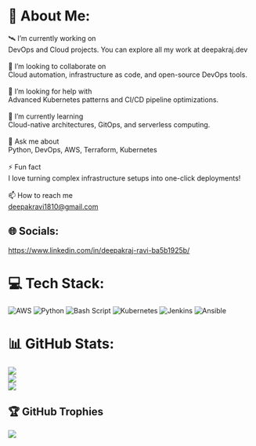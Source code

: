 # 💫 About Me:
🛰️ I’m currently working on<br>DevOps and Cloud projects. You can explore all my work at deepakraj.dev<br><br>🤝 I’m looking to collaborate on<br>Cloud automation, infrastructure as code, and open-source DevOps tools.<br><br>🧠 I’m looking for help with<br>Advanced Kubernetes patterns and CI/CD pipeline optimizations.<br><br>🌱 I’m currently learning<br>Cloud-native architectures, GitOps, and serverless computing.<br><br>💬 Ask me about<br>Python, DevOps, AWS, Terraform, Kubernetes<br><br>⚡ Fun fact<br>I love turning complex infrastructure setups into one-click deployments!<br><br>📫 How to reach me<br>deepakravi1810@gmail.com


## 🌐 Socials:
https://www.linkedin.com/in/deepakraj-ravi-ba5b1925b/ 

# 💻 Tech Stack:
![AWS](https://img.shields.io/badge/AWS-%23FF9900.svg?style=for-the-badge&logo=amazon-aws&logoColor=white) ![Python](https://img.shields.io/badge/python-3670A0?style=for-the-badge&logo=python&logoColor=ffdd54) ![Bash Script](https://img.shields.io/badge/bash_script-%23121011.svg?style=for-the-badge&logo=gnu-bash&logoColor=white) ![Kubernetes](https://img.shields.io/badge/kubernetes-%23326ce5.svg?style=for-the-badge&logo=kubernetes&logoColor=white) ![Jenkins](https://img.shields.io/badge/jenkins-%232C5263.svg?style=for-the-badge&logo=jenkins&logoColor=white) ![Ansible](https://img.shields.io/badge/ansible-%231A1918.svg?style=for-the-badge&logo=ansible&logoColor=white)
# 📊 GitHub Stats:
![](https://github-readme-stats.vercel.app/api?username=DeepakrajRavi&theme=dark&hide_border=false&include_all_commits=false&count_private=false)<br/>
![](https://nirzak-streak-stats.vercel.app/?user=DeepakrajRavi&theme=dark&hide_border=false)<br/>
![](https://github-readme-stats.vercel.app/api/top-langs/?username=DeepakrajRavi&theme=dark&hide_border=false&include_all_commits=false&count_private=false&layout=compact)

## 🏆 GitHub Trophies
![](https://github-profile-trophy.vercel.app/?username=DeepakrajRavi&theme=radical&no-frame=false&no-bg=true&margin-w=4)

<!-- Proudly created with GPRM ( https://gprm.itsvg.in ) -->
